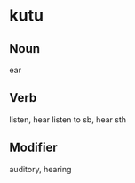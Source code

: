 kutu
===

Noun
---

ear

Verb
---

listen, hear listen to sb, hear sth

Modifier
---

auditory, hearing